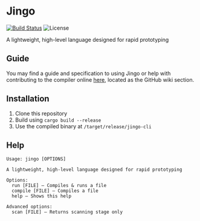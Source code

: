 # Jingo

[![Build Status](https://img.shields.io/endpoint.svg?url=https%3A%2F%2Factions-badge.atrox.dev%2Fowez%2Fjingo%2Fbadge&style=for-the-badge)](https://actions-badge.atrox.dev/owez/jingo/goto)
![License](https://img.shields.io/github/license/owez/jingo?style=for-the-badge)

A lightweight, high-level language designed for rapid prototyping

## Guide

You may find a guide and specification to using Jingo or help with contributing to the compiler online [here](https://github.com/Owez/jingo/wiki), located as the GitHub wiki section.

## Installation

1. Clone this repository
2. Build using `cargo build --release`
3. Use the compiled binary at `/target/release/jingo-cli`

## Help

```none
Usage: jingo [OPTIONS]

A lightweight, high-level language designed for rapid prototyping

Options:
  run [FILE] — Compiles & runs a file
  compile [FILE] — Compiles a file
  help — Shows this help

Advanced options:
  scan [FILE] — Returns scanning stage only
```
